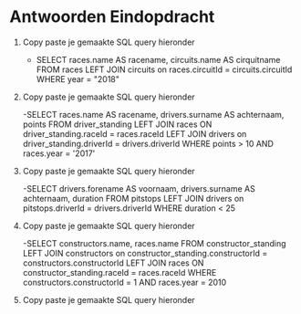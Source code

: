 # Antwoorden Eindopdracht

1. Copy paste je gemaakte SQL query hieronder
    
    - SELECT races.name AS racename, circuits.name AS cirquitname FROM races 
    LEFT JOIN circuits on races.circuitId = circuits.circuitId 
    WHERE year = "2018"

2. Copy paste je gemaakte SQL query hieronder
   
    -SELECT races.name AS racename, drivers.surname AS achternaam, points FROM driver_standing
    LEFT JOIN races ON driver_standing.raceId = races.raceId
    LEFT JOIN drivers on driver_standing.driverId = drivers.driverId
    WHERE  points > 10 AND races.year = '2017' 
    
3. Copy paste je gemaakte SQL query hieronder
    
    -SELECT drivers.forename AS voornaam, drivers.surname AS achternaam, duration FROM pitstops
    LEFT JOIN drivers on pitstops.driverId = drivers.driverId
    WHERE duration < 25

4. Copy paste je gemaakte SQL query hieronder

    -SELECT constructors.name, races.name  FROM constructor_standing 
    LEFT JOIN constructors on constructor_standing.constructorId = constructors.constructorId
    LEFT JOIN races ON constructor_standing.raceId = races.raceId
    WHERE constructors.constructorId = 1 AND races.year = 2010
   
5. Copy paste je gemaakte SQL query hieronder
   
